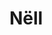 # Nёll
<a href="https://nrnell.github.io/" target="_blank"><img src="https://nrnell.github.io/source/banner/istoria.png" alt=""/></a>
